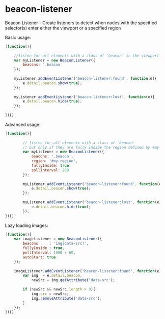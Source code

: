 beacon-listener
===============

Beacon Listener - Create listeners to detect when nodes with the specified selector(s) enter either the viewport or a specified region

Basic usage:
```javascript
(function(){
	
	//listen for all elements with a class of 'beacon' in the viewport
	var myListener = new BeaconListener({
		beacons: '.beacon'
	});
	
	myListener.addEventListener('beacon-listener:found', function(e){
		e.detail.beacon.show(true);
	});
	
	myListener.addEventListener('beacon-listener:lost', function(e){
		e.detail.beacon.hide(true);
	});
	
})();
````

Advanced usage:

```javascript
(function(){
	
		// listen for all elements with a class of 'beacon'
		// but only if they are fully inside the region defined by #my-region
		var myListener = new BeaconListener({
			beacons: '.beacon',
			region: '#my-region',
			fullyInside: true,
			pollInterval: 200
		});
	
		myListener.addEventListener('beacon-listener:found', function(e){
			e.detail.beacon.show(true);
		});
	
		myListener.addEventListener('beacon-listener:lost', function(e){
			e.detail.beacon.hide(true);
		});
})();
````

Lazy loading images:

```javascript
(function(){
	var imageListener = new BeaconListener({
		beacons     : 'img[data-src]',
		fullyInside : true,
		pollInterval: 1000 / 60,
		autoStart: true
	});
	
	imageListener.addEventListener('beacon-listener:found', function(e){
		var img  = e.detail.beacon,
			newSrc = img.getAttribute('data-src');
		
		if (newSrc && newSrc.length > 0){
			img.src = newSrc;
			img.removeAttribute('data-src');
		}
	});
})();
````
